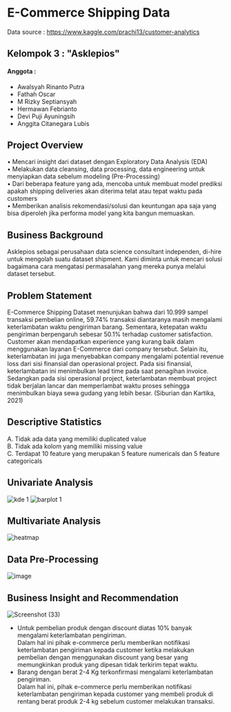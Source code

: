 # E-Commerce Shipping Data

Data source : https://www.kaggle.com/prachi13/customer-analytics

## Kelompok 3 : "Asklepios"
#### Anggota : 
- Awalsyah Rinanto Putra
- Fathah Oscar
- M Rizky Septiansyah
- Hermawan Febrianto
- Devi Puji Ayuningsih
- Anggita Citanegara Lubis
    

## **Project Overview** 
• Mencari insight dari dataset dengan Exploratory Data Analysis (EDA) <br>
• Melakukan data cleansing, data processing, data engineering untuk menyiapkan data sebelum modeling (Pre-Processing) <br>
• Dari beberapa feature yang ada, mencoba untuk membuat model prediksi apakah shipping deliveries akan diterima telat atau tepat waktu pada customers <br>
• Memberikan analisis rekomendasi/solusi dan keuntungan apa saja yang bisa diperoleh jika performa model yang kita bangun memuaskan. 


## Business Background
Asklepios sebagai perusahaan data science consultant independen, di-hire untuk mengolah suatu dataset shipment. Kami diminta untuk mencari solusi bagaimana cara mengatasi permasalahan yang mereka punya melalui dataset tersebut.


## Problem Statement
E-Commerce Shipping Dataset menunjukan bahwa dari 10.999 sampel transaksi pembelian online, 59.74% transaksi diantaranya masih mengalami keterlambatan waktu pengiriman barang. Sementara, ketepatan waktu pengiriman berpengaruh sebesar 50.1% terhadap customer satisfaction. Customer akan mendapatkan experience yang kurang baik dalam menggunakan layanan E-Commerce dari company tersebut. Selain itu, keterlambatan ini juga menyebabkan company mengalami potential revenue loss dari sisi finansial dan operasional project. Pada sisi finansial, keterlambatan ini menimbulkan lead time pada saat penagihan invoice. Sedangkan pada sisi operasional project, keterlambatan membuat project tidak berjalan lancar dan memperlambat waktu proses sehingga menimbulkan biaya sewa gudang yang lebih besar. (Siburian dan Kartika, 2021)


## Descriptive Statistics
A. Tidak ada data yang memiliki duplicated value <br>
B. Tidak ada kolom yang memiliki missing value <br>
C. Terdapat 10 feature yang merupakan 5 feature numericals dan 5 feature categoricals


## Univariate Analysis
![kde 1](https://user-images.githubusercontent.com/116422996/210133577-f0da2fb1-da6e-454d-bfd6-93d5002fb1a4.jpg)
![barplot 1](https://user-images.githubusercontent.com/116422996/210133579-2e25b7c8-0f9b-413a-9d08-d7d3e661c336.jpg)


## Multivariate Analysis
![heatmap](https://user-images.githubusercontent.com/116422996/198685212-05e9cebb-2b61-4105-99de-bff76598b4cf.jpg)


## Data Pre-Processing
![image](https://user-images.githubusercontent.com/116422996/210133044-359c2c23-8895-4767-a384-0cbc285c840c.png)


## Business Insight and Recommendation
![Screenshot (33)](https://user-images.githubusercontent.com/116422996/210133628-d1dd783f-4eaf-4c9b-b292-ff76d04dc3c7.png)

- Untuk pembelian produk dengan discount diatas 10% banyak mengalami keterlambatan pengiriman. <br>
Dalam hal ini pihak e-commerce perlu memberikan notifikasi keterlambatan pengiriman kepada customer ketika melakukan pembelian dengan menggunakan discount yang besar yang memungkinkan produk yang dipesan tidak terkirim tepat waktu.
- Barang dengan berat 2-4 Kg terkonfirmasi mengalami keterlambatan pengiriman. <br>
Dalam hal ini, pihak e-commerce perlu memberikan notifikasi keterlambatan pengiriman kepada customer yang membeli produk di rentang berat produk 2-4 kg sebelum customer melakukan transaksi.
